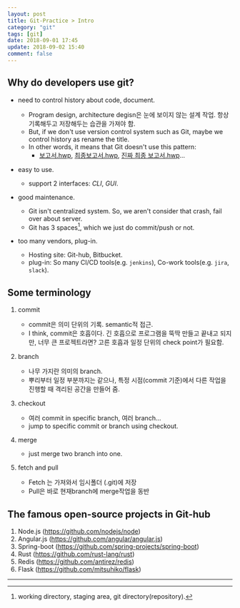 ```yaml
---
layout: post
title: Git-Practice > Intro
category: "git"
tags: [git]
date: 2018-09-01 17:45
update: 2018-09-02 15:40
comment: false
---
```


## Why do developers use git?
- need to control history about code, document.
    - Program design, architecture degisn은 눈에 보이지 않는 설계 작업. 항상 기록해두고 저장해두는 습관을 가져야 함.
    - But, if we don't use version control system such as Git, maybe we control history as rename the title.
    - In other words, it means that Git doesn't use this pattern:
        - [보고서.hwp](#), [최종보고서.hwp](#), [진짜 최종 보고서.hwp](#)...

- easy to use.
    - support 2 interfaces: *CLI*, *GUI*.

- good maintenance.
    - Git isn't centralized system. So, we aren't consider that crash, fail over about server.
    - Git has 3 spaces[^1], which we just do commit/push or not.

- too many vendors, plug-in.
    - Hosting site: Git-hub, Bitbucket.
    - plug-in: So many CI/CD tools(e.g. `jenkins`), Co-work tools(e.g. `jira`, `slack`).

## Some terminology
1. commit
    - commit은 의미 단위의 기록. semantic적 접근.
    - I think, commit은 호흡이다. 긴 호흡으로 프로그램을 뚝딱 만들고 끝내고 되지만, 너무 큰 프로젝트라면? 고른 호흡과 일정 단위의 check point가 필요함.

2. branch
    - 나무 가지란 의미의 branch.
    - 뿌리부터 일정 부분까지는 같으나, 특정 시점(commit 기준)에서 다른 작업을 진행할 때 격리된 공간을 만들어 줌.

3. checkout
    - 여러 commit in specific branch, 여러 branch...
    - jump to specific commit or branch using checkout.

4. merge
    - just merge two branch into one.

5. fetch and pull
    - Fetch 는 가져와서 임시폴더 (.git)에 저장
    - Pull은 바로 현재branch에 merge작업을 동반
    
## The famous open-source projects in Git-hub
1. Node.js (https://github.com/nodejs/node)    
2. Angular.js (https://github.com/angular/angular.js)    
3. Spring-boot (https://github.com/spring-projects/spring-boot)    
4. Rust (https://github.com/rust-lang/rust)    
5. Redis (https://github.com/antirez/redis)    
6. Flask (https://github.com/mitsuhiko/flask)

---
[^1]:
    working directory, staging area, git directory(repository).
